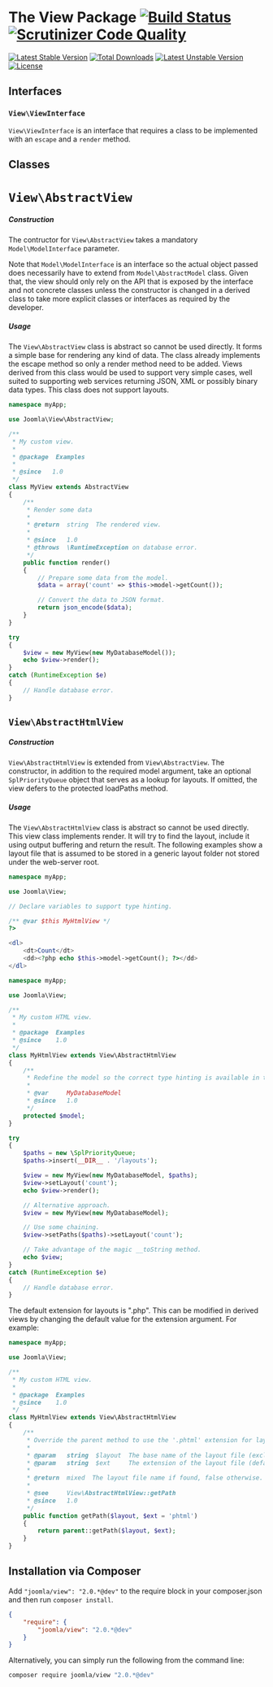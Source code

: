 # The View Package [![Build Status](https://travis-ci.org/joomla-framework/view.png?branch=master)](https://travis-ci.org/joomla-framework/view) [![Scrutinizer Code Quality](https://scrutinizer-ci.com/g/joomla-framework/view/badges/quality-score.png?b=2.0-dev)](https://scrutinizer-ci.com/g/joomla-framework/view/?branch=2.0-dev)

[![Latest Stable Version](https://poser.pugx.org/joomla/view/v/stable)](https://packagist.org/packages/joomla/view)
[![Total Downloads](https://poser.pugx.org/joomla/view/downloads)](https://packagist.org/packages/joomla/view)
[![Latest Unstable Version](https://poser.pugx.org/joomla/view/v/unstable)](https://packagist.org/packages/joomla/view)
[![License](https://poser.pugx.org/joomla/view/license)](https://packagist.org/packages/joomla/view)

## Interfaces

### `View\ViewInterface`

`View\ViewInterface` is an interface that requires a class to be implemented with an `escape` and a `render` method.

## Classes

# `View\AbstractView`

##### Construction

The contructor for `View\AbstractView` takes a mandatory `Model\ModelInterface` parameter.

Note that `Model\ModelInterface` is an interface so the actual object passed does necessarily have to extend from `Model\AbstractModel` class. Given that, the view should only rely on the API that is exposed by the interface and not concrete classes unless the constructor is changed in a derived class to take more explicit classes or interfaces as required by the developer.

##### Usage

The `View\AbstractView` class is abstract so cannot be used directly. It forms a simple base for rendering any kind of data. The class already implements the escape method so only a render method need to be added. Views derived from this class would be used to support very simple cases, well suited to supporting web services returning JSON, XML or possibly binary data types. This class does not support layouts.

```php
namespace myApp;

use Joomla\View\AbstractView;

/**
 * My custom view.
 *
 * @package  Examples
 *
 * @since   1.0
 */
class MyView extends AbstractView
{
	/**
	 * Render some data
	 *
	 * @return  string  The rendered view.
	 *
	 * @since   1.0
	 * @throws  \RuntimeException on database error.
	 */
	public function render()
	{
		// Prepare some data from the model.
		$data = array('count' => $this->model->getCount());

		// Convert the data to JSON format.
		return json_encode($data);
	}
}

try
{
	$view = new MyView(new MyDatabaseModel());
	echo $view->render();
}
catch (RuntimeException $e)
{
	// Handle database error.
}
```

## `View\AbstractHtmlView`

##### Construction

`View\AbstractHtmlView` is extended from `View\AbstractView`. The constructor, in addition to the required model argument, take an optional `SplPriorityQueue` object that serves as a lookup for layouts. If omitted, the view defers to the protected loadPaths method.

##### Usage

The `View\AbstractHtmlView` class is abstract so cannot be used directly. This view class implements render. It will try to find the layout, include it using output buffering and return the result. The following examples show a layout file that is assumed to be stored in a generic layout folder not stored under the web-server root.

```php
namespace myApp;

use Joomla\View;

// Declare variables to support type hinting.

/** @var $this MyHtmlView */
?>

<dl>
	<dt>Count</dt>
	<dd><?php echo $this->model->getCount(); ?></dd>
</dl>
```

```php
namespace myApp;

use Joomla\View;

/**
 * My custom HTML view.
 *
 * @package  Examples
 * @since    1.0
 */
class MyHtmlView extends View\AbstractHtmlView
{
	/**
	 * Redefine the model so the correct type hinting is available in the layout.
	 *
	 * @var     MyDatabaseModel
	 * @since   1.0
	 */
	protected $model;
}

try
{
	$paths = new \SplPriorityQueue;
	$paths->insert(__DIR__ . '/layouts');

	$view = new MyView(new MyDatabaseModel, $paths);
	$view->setLayout('count');
	echo $view->render();

	// Alternative approach.
	$view = new MyView(new MyDatabaseModel);

	// Use some chaining.
	$view->setPaths($paths)->setLayout('count');

	// Take advantage of the magic __toString method.
	echo $view;
}
catch (RuntimeException $e)
{
	// Handle database error.
}
```

The default extension for layouts is ".php". This can be modified in derived views by changing the default value for the extension argument. For example:

```php
namespace myApp;

use Joomla\View;

/**
 * My custom HTML view.
 *
 * @package  Examples
 * @since    1.0
 */
class MyHtmlView extends View\AbstractHtmlView
{
	/**
	 * Override the parent method to use the '.phtml' extension for layout files.
	 *
	 * @param   string  $layout  The base name of the layout file (excluding extension).
	 * @param   string  $ext     The extension of the layout file (default: "phtml").
	 *
	 * @return  mixed  The layout file name if found, false otherwise.
	 *
	 * @see     View\AbstractHtmlView::getPath
	 * @since   1.0
	 */
	public function getPath($layout, $ext = 'phtml')
	{
		return parent::getPath($layout, $ext);
	}
}
```


## Installation via Composer

Add `"joomla/view": "2.0.*@dev"` to the require block in your composer.json and then run `composer install`.

```json
{
	"require": {
		"joomla/view": "2.0.*@dev"
	}
}
```

Alternatively, you can simply run the following from the command line:

```sh
composer require joomla/view "2.0.*@dev"
```

